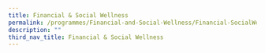 ```yaml
---
title: Financial & Social Wellness
permalink: /programmes/Financial-and-Social-Wellness/Financial-SocialWellness
description: ""
third_nav_title: Financial & Social Wellness
---
```

